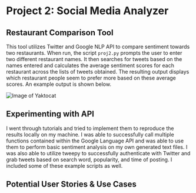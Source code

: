 # Project 2: Social Media Analyzer

## Restaurant Comparison Tool
This tool utilizes Twitter and Google NLP API to compare sentiment towards two restaurants. When run, the script `proj2.py` prompts the user to enter two different restaurant names. It then searches for tweets based on the names entered and calculates the average sentiment scores for each restaurant across the lists of tweets obtained. The resulting output displays which restaurant people seem to prefer more based on these average scores. An example output is shown below.

![Image of Yaktocat](https://octodex.github.com/images/yaktocat.png)

## Experimenting with API
I went through tutorials and tried to implement them to reproduce the results locally on my machine. I was able to successfully call multiple functions contained within the Google Language API and was able to use them to perform basic sentiment analysis on my own generated text files. I was also able to utilize tweepy to successfully authenticate with Twitter and grab tweets based on search word, popularity, and time of posting. I included some of these example scripts as well.

## Potential User Stories & Use Cases

